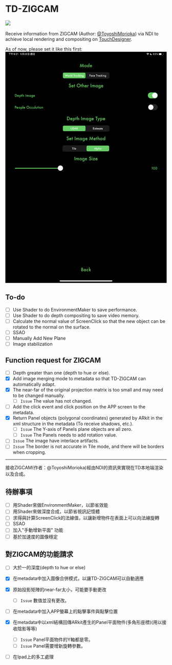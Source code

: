# TD-ZIGCAM
![](img/GIF.gif)

Receive information from ZIGCAM (Author: [@ToyoshiMorioka](https://github.com/ToyoshiMorioka)) via NDI to achieve local rendering and compositing on [TouchDesigner](https://derivative.ca/).

As of now, please set it like this first:
![setting](img/setting.png)

## To-do

- [ ] Use Shader to do EnvironmentMaker to save performance.
- [ ] Use Shader to do depth compositing to save video memory.
- [ ] Calculate the normal value of ScreenClick so that the new object can be rotated to the normal on the surface.
- [ ] SSAO
- [ ] Manually Add New Plane
- [ ] Image stabilization 

## Function request for ZIGCAM
- [ ] Depth greater than one (depth to hue or else).
- [x] Add image merging mode to metadata so that TD-ZIGCAM can automatically adapt.
- [x] The near-far of the original projection matrix is ​​too small and may need to be changed manually.
	- [ ] `Issue` The value has not changed.
- [ ] Add the click event and click position on the APP screen to the metadata.
- [x] Return Panel objects (polygonal coordinates) generated by ARkit in the xml structure in the metadata (To receive shadows, etc.).
	- [ ] `Issue` The Y-axis of Panels plane objects are all zero.
	- [ ] `Issue` The Panels needs to add rotation value.
- [ ] `Issue` The image have interlace artifacts.
- [ ] `Issue` The border is not accurate in Tile mode, and there will be borders when cropping.

---
接收ZIGCAM(作者：@ToyoshiMorioka)經由NDI的資訊來實現在TD本地端渲染以及合成。

## 待辦事項
- [ ] 用Shader來做EnvironmentMaker，以節省效能
- [ ] 用Shader來做深度合成，以節省視訊記憶體
- [ ] 求得與計算ScreenClick的法線值，以讓新增物件在表面上可以向法線旋轉
- [ ] SSAO
- [ ] 加入"手動增新平面" 功能
- [ ] 基於加速度的圖像穩定

## 對ZIGCAM的功能請求

- [ ] 大於一的深度(depth to hue or else)
- [x] 在metadata中加入圖像合併模式，以讓TD-ZIGCAM可以自動適應
- [x] 原始投影矩陣的near-far太小，可能要手動更改
	- [ ] `Issue` 數值並沒有更改。
- [ ] 在metadata中加入APP螢幕上的點擊事件與點擊位置
- [x] 在metadata中以xml結構回傳ARkit產生的Panel平面物件(多角形座標)(用以接收陰影等等)
	- [ ] `Issue` Panel平面物件的Y軸都是零。
	- [ ] `Issue` Panel需要增新旋轉參數。
- [ ] 在Ipad上的多工處理

